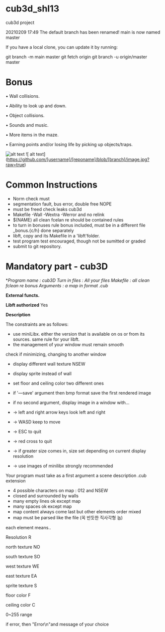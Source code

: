 # cub3d_shl13
cub3d project 

20210209 17:49
The default branch has been renamed!
main is now named master

If you have a local clone, you can update it by running:

git branch -m main master
git fetch origin
git branch -u origin/master master



  # Bonus 
  
• Wall collisions. 

• Ability to look up and down.

• Object collisions.

• Sounds and music. 

• More items in the maze.

• Earning points and/or losing life by picking up objects/traps.

![alt text](https://github.com/shl13/cub3d_shl13/blob/master/screenshot.bmp?raw=true)
!\[ alt text](https://github.com/[username]/[reponame]/blob/[branch]/image.jpg?raw=true)

  
  # Common Instructions

- Norm check must
- segmentation fault, bus error, double free NOPE
- must be freed check leaks cub3d
- Makefile -Wall -Wextra -Werror and no relink
- $(NAME) all clean fcelan re should be contained rules
- to turn in bonuses rule bonus included, must be in a different file _bonus.{c/h} done separately
- libft, copy and its Makefile in a 'libft'folder.
- test program test encouraged, though not be sumitted or graded
- submit to git repository.

# **Mandatory part - cub3D**

**Program name : cub3D
Turn in files : All your files
Makefile : all clean fclean re bonus
Arguments : a map in format *.cub**

**External functs.**

**Libft authorized**       Yes

**Description**

The constraints are as follows:

- use miniLibx. either the version that is available on os or from its sources. same rule for your libft.
- the management of your window must remain smooth

check if minimizing, changing to another window 

- display different wall texture NSEW
- display sprite instead of wall
- set floor and ceiling color two different ones
- if '—save' argument then bmp format save the first rendered image

- if no second argument, display image in a window with...
- → left and right arrow keys look left and right
- → WASD keep to move
- → ESC to quit
- → red cross to quit
- → if greater size comes in, size set depending on current display resolution
- → use images of minilibx strongly recommended

Your program must take as a first argument a scene description .cub extension 

- 4 possible characters on map : 012 and NSEW
- closed and surrounded by walls
- many empty lines ok except map
- many spaces ok except map
- map content always come last but other elements order mixed
- map must be parsed like the file (꼭 반듯한 직사각형 놉)

each element means.. 

Resolution R 

north texture NO

south texture SO

west texture WE

east texture EA

sprite texture S 

floor color F

ceiling color C 

0~255 range

if error, then "Error\n"and message of your choice
